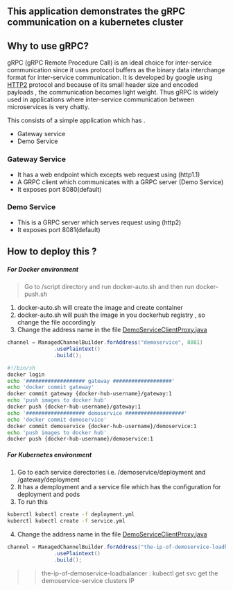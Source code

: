 ## This application demonstrates the gRPC communication on a kubernetes cluster

## Why to use gRPC?

gRPC (gRPC Remote Procedure Call) is an ideal choice for inter-service communication since it uses protocol buffers as the binary data interchange format for inter-service communication. It is developed by google using [HTTP2] protocol and because of its small header size and encoded payloads , the communication becomes light weight. Thus gRPC is widely used in applications where  inter-service communication between microservices is very chatty.

This consists of a simple application which has .
  - Gateway service
  - Demo Service

### Gateway Service 

  - It has a web endpoint which excepts web request using (http1.1)
  - A GRPC client which communicates with a GRPC server (Demo Service)
  - It exposes port 8080(default)

### Demo Service  

  - This is a GRPC server which serves request using (http2)
  - It exposes port 8081(default)


## How to deploy this ?

##### For Docker environment
> Go to /script directory and run docker-auto.sh and then run docker-push.sh 
 1. docker-auto.sh will create the image and create container
 2. docker-auto.sh will push the image in you dockerhub registry , so change the file accordingly
 3. Change the address name in the file [DemoServiceClientProxy.java]
 ```java
 channel = ManagedChannelBuilder.forAddress("demoservice", 8081)
                .usePlaintext()
                .build();
 ```
 ```sh
 #!/bin/sh
docker login
echo '################### gateway ###################'
echo 'docker commit gateway'
docker commit gateway {docker-hub-username}/gateway:1
echo 'push images to docker hub'
docker push {docker-hub-username}/gateway:1
echo '################### demoservice ###################'
echo 'docker commit demoservice'
docker commit demoservice {docker-hub-username}/demoservice:1
echo 'push images to docker hub'
docker push {docker-hub-username}/demoservice:1
 ```
 

##### For Kubernetes environment
1. Go to each service derectories i.e. /demoservice/deployment and /gateway/deployment 
2. It has a demployment and a service file which has the configuration for deployment and pods
3. To run this 
```sh
kuberctl kubectl create -f deployment.yml 
kuberctl kubectl create -f service.yml
```
4.   Change the address name in the file [DemoServiceClientProxy.java]
 ```java
 channel = ManagedChannelBuilder.forAddress("the-ip-of-demoservice-loadbalancer", 8081)
                .usePlaintext()
                .build();
 ```
 >> the-ip-of-demoservice-loadbalancer : kubectl get svc
 >> get the demoservice-service clusters IP


   [DemoServiceClientProxy.java]: <https://github.com/soumik-dutta/grpcdemo/blob/master/gateway/src/main/java/com/sixt/grpcdemo/gateway/client/DemoServiceClientProxy.java>
   [HTTP2]: <https://developers.google.com/web/fundamentals/performance/http2>
   
